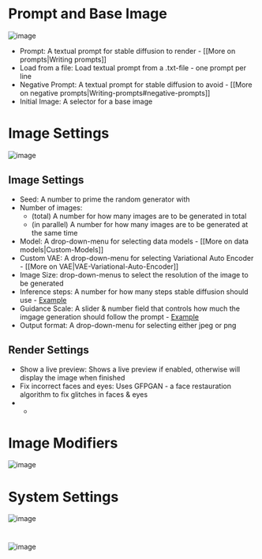 # Prompt and Base Image
![image](https://user-images.githubusercontent.com/2499585/200583174-d2eb7dcd-a802-4be6-8e4a-b7f6a3ebbef7.png)
* Prompt: A textual prompt for stable diffusion to render - [[More on prompts|Writing prompts]]
* Load from a file: Load textual prompt from a .txt-file - one prompt per line
* Negative Prompt: A textual prompt for stable diffusion to avoid - [[More on negative prompts|Writing-prompts#negative-prompts]]
* Initial Image: A selector for a base image

# Image Settings
![image](https://user-images.githubusercontent.com/2499585/200583269-79c246a1-eadb-4685-bcb4-3ce3c67a9a95.png)
## Image Settings
* Seed: A number to prime the random generator with
* Number of images: 
  * (total) A number for how many images are to be generated in total
  * (in parallel) A number for how many images are to be generated at the same time
* Model: A drop-down-menu for selecting data models - [[More on data models|Custom-Models]]
* Custom VAE: A drop-down-menu for selecting Variational Auto Encoder - [[More on VAE|VAE-Variational-Auto-Encoder]]
* Image Size: drop-down-menus to select the resolution of the image to be generated
* Inference steps: A number for how many steps stable diffusion should use - [Example](https://getimg.ai/guides/interactive-guide-to-stable-diffusion-steps-parameter)
* Guidance Scale: A slider & number field that controls how much the imgage generation should follow the prompt - [Example](https://getimg.ai/guides/interactive-guide-to-stable-diffusion-guidance-scale-parameter)
* Output format: A drop-down-menu for selecting either jpeg or png
## Render Settings
* Show a live preview: Shows a live preview if enabled, otherwise will display the image when finished
* Fix incorrect faces and eyes: Uses GFPGAN - a face restauration algorithm to fix glitches in faces & eyes
* * 

# Image Modifiers
![image](https://user-images.githubusercontent.com/2499585/200583339-783e49a6-8131-4bea-af66-cc311d626156.png)

# System Settings
![image](https://user-images.githubusercontent.com/2499585/200583388-80b8df4d-f5b9-4515-a53a-bf911f9fba61.png)

# 
![image](https://user-images.githubusercontent.com/2499585/200590572-b2ef2d74-1a5d-4394-8899-47c8578bedf1.png)
